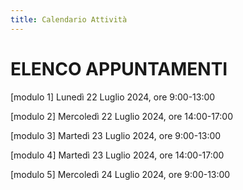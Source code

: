 ```yaml
---
title: Calendario Attività
---
```


# ELENCO APPUNTAMENTI

\[modulo 1\] Lunedì 22 Luglio 2024, ore 9:00-13:00

\[modulo 2\] Mercoledì 22 Luglio 2024, ore 14:00-17:00

\[modulo 3\] Martedì 23 Luglio 2024, ore 9:00-13:00

\[modulo 4\] Martedì 23 Luglio 2024, ore 14:00-17:00

\[modulo 5\] Mercoledì 24 Luglio 2024, ore 9:00-13:00
